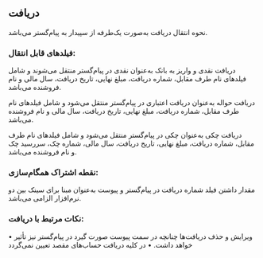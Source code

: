 ## دریافت

نحوه انتقال دریافت به‌صورت یک‌طرفه از سپیدار به پیام‌گستر می‌باشد.

### فیلدهای قابل انتقال: 

دریافت نقدی و واریز به بانک به‌عنوان نقدی در پیام‌گستر منتقل می‌شوند و شامل فیلدهای نام طرف مقابل، شماره دریافت، مبلغ نهایی، تاریخ دریافت، سال مالی و نام فروشنده می‌باشد.

دریافت حواله به‌عنوان دریافت اعتباری در پیام‌گستر منتقل می‌شود و شامل فیلدهای نام طرف مقابل، شماره دریافت، مبلغ نهایی، تاریخ دریافت، سال مالی و نام فروشنده می‌باشد.

دریافت چکی به‌عنوان چکی در پیام‌گستر منتقل می‌شود و شامل فیلدهای نام طرف مقابل، شماره دریافت، مبلغ نهایی، تاریخ دریافت، سال مالی، شماره چک، سررسید چک و نام فروشنده می‌باشد.

### نقطه اشتراک همگام‌سازی:

مقدار داشتن فیلد شماره دریافت در پیام‌گستر و پیوست به‌عنوان مبنا برای سینک بین دو نرم‌افزار الزامی می‌باشد.

### نکات مرتبط با دریافت:

•    ویرایش و حذف دریافت‌ها چنانچه در سمت پیوست صورت گیرد در پیام‌گستر نیز تأثیر خواهد داشت.
•    در کلیه دریافت حساب‌های مقصد تعیین نمی‌گردد
